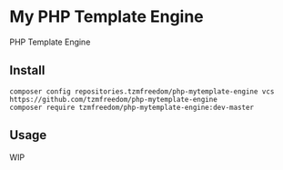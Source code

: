 # My PHP Template Engine

PHP Template Engine

## Install

```
composer config repositories.tzmfreedom/php-mytemplate-engine vcs https://github.com/tzmfreedom/php-mytemplate-engine
composer require tzmfreedom/php-mytemplate-engine:dev-master
```

## Usage

WIP
